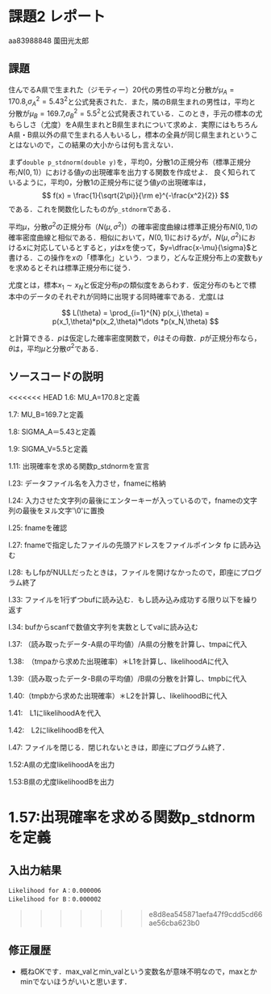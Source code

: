 # 課題2 レポート

aa83988848 薗田光太郎

## 課題

住んでるA県で生まれた（ジモティー）20代の男性の平均と分散が$\mu_{A}=170.8$,$\sigma^2_{A}={5.43}^2$と公式発表された．また，隣のB県生まれの男性は，平均と分散が$\mu_{B}=169.7$,$\sigma^2_{B}={5.5}^2$と公式発表されている．このとき，手元の標本の尤もらしさ（尤度）をA県生まれとB県生まれについて求めよ．実際にはもちろんA県・B県以外の県で生まれる人もいるし，標本の全員が同じ県生まれということはないので，この結果の大小からは何も言えない．
   
まず`double p_stdnorm(double y)`を，平均0，分散1の正規分布（標準正規分布;$N(0,1)$）における値$y$の出現確率を出力する関数を作成せよ．
良く知られているように，平均0，分散1の正規分布に従う値$y$の出現確率は，
$$
  f(x) = \frac{1}{\sqrt{2\pi}}{\rm e}^{-\frac{x^2}{2}}
$$
である．これを関数化したものが`p_stdnorm`である．

平均$\mu$，分散$\sigma^2$の正規分布（$N(\mu,\sigma^2)$）の確率密度曲線は標準正規分布$N(0,1)$の確率密度曲線と相似である．相似において，$N(0,1)$における$y$が，$N(\mu,\sigma^2)$における$x$に対応しているとすると，$y$は$x$を使って，$y=\dfrac{x-\mu}{\sigma}$と書ける．この操作を$x$の「標準化」という．つまり，どんな正規分布上の変数も$y$を求めるとそれは標準正規分布に従う．

尤度とは，標本$x_1\sim x_N$と仮定分布$p$の類似度をあらわす．仮定分布のもとで標本中のデータのそれぞれが同時に出現する同時確率である．尤度$L$は

$$
L(\theta) = \prod_{i=1}^{N} p(x_i,\theta) = p(x_1,\theta)*p(x_2,\theta)*\dots *p(x_N,\theta)
$$

と計算できる．$p$は仮定した確率密度関数で，$\theta$はその母数．$p$が正規分布なら，$\theta$は，平均$\mu$と分散$\sigma^2$である．

## ソースコードの説明

<<<<<<< HEAD
1.6: MU_A=170.8と定義

1.7: MU_B=169.7と定義

1.8: SIGMA_A＝5.43と定義

1.9: SIGMA_V=5.5と定義

1.11: 出現確率を求める関数p_stdnormを宣言

l.23: データファイル名を入力させ，fnameに格納

l.24: 入力させた文字列の最後にエンターキーが入っているので，fnameの文字列の最後をヌル文字'\0'に置換

l.25: fnameを確認

l.27: fnameで指定したファイルの先頭アドレスをファイルポインタ fp に読み込む

l.28: もしfpがNULLだったときは，ファイルを開けなかったので，即座にプログラム終了

l.33: ファイルを1行ずつbufに読み込む．もし読み込み成功する限り以下を繰り返す

l.34: bufからscanfで数値文字列を実数としてvalに読み込む

l.37: （読み取ったデータ-A県の平均値）/A県の分散を計算し、tmpaに代入

1.38:　（tmpaから求めた出現確率）＊L1を計算し、likelihoodAに代入

1.39:（読み取ったデータ-B県の平均値）/B県の分散を計算し、tmpbに代入

1.40:（tmpbから求めた出現確率）＊L2を計算し、likelihoodBに代入

1.41:　L1にlikelihoodAを代入

1.42:　L2にlikelihoodBを代入

l.47: ファイルを閉じる．閉じれないときは，即座にプログラム終了．

1.52:A県の尤度likelihoodAを出力

1.53:B県の尤度likelihoodBを出力

1.57:出現確率を求める関数p_stdnormを定義
=======
## 入出力結果

```
Likelihood for A：0.000006
Likelihood for B：0.000002
```
>>>>>>> e8d8ea545871aefa47f9cdd5cd66ae56cba623b0

## 修正履歴

- 概ねOKです．max_valとmin_valという変数名が意味不明なので，maxとかminでないほうがいいと思います．